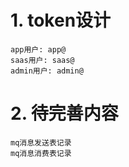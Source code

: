 
# 1. token设计

```
app用户: app@
saas用户: saas@
admin用户: admin@

```

# 2. 待完善内容
```
mq消息发送表记录
mq消息消费表记录
```